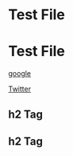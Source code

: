 # Test File

<h1> Test File </h1>

[google](https://google.com)

<a href="https://Twitter.com">Twitter</a>

## h2 Tag

<h2> h2 Tag </h2>